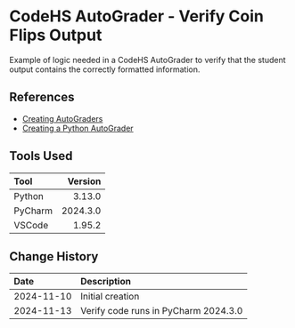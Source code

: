 # CodeHS AutoGrader - Verify Coin Flips Output
Example of logic needed in a CodeHS AutoGrader to verify that the student
output contains the correctly formatted information.

## References

* [Creating AutoGraders](https://help.codehs.com/en/articles/2119075-creating-autograders-to-check-student-code)
* [Creating a Python AutoGrader](https://help.codehs.com/en/articles/6457845-creating-a-general-python-autograder)

## Tools Used

| Tool     |  Version |
|:---------|---------:|
| Python   |   3.13.0 |
| PyCharm  | 2024.3.0 |
| VSCode   |   1.95.2 |

## Change History

| Date       | Description                          |
|:-----------|:-------------------------------------|
| 2024-11-10 | Initial creation                     |
| 2024-11-13 | Verify code runs in PyCharm 2024.3.0 |
